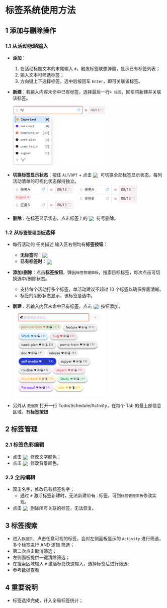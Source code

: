 # 标签系统使用方法

## 1 添加与删除操作

### 1.1 从活动标题输入

- **添加：**
  1. 在活动标题文本的末尾输入 `#`，触发标签联想弹窗，显示已有标签列表；
  2. 输入文本可筛选标签；
  3. 方向键上下选择标签，选中后按回车 `Enter`，即可关联该标签。
- **新建**：若输入内容未命中已有标签，选择最后一行`+ 标签`，回车将新建并关联该标签。

  <img src="/tag-input.png" alt="Tag Input" width="300">

- **切换标签显示状态**：按住 `ALT`/`OPT` + 点击 <img src="/icons/Tag16Regular.svg" width="20" style="display: inline-block; vertical-align: middle; margin:0;"> 可切换全部标签显示状态，每列活动清单的可视化状态保持独立。
  <img src="/tag-toggle.png" alt="Tag Toggle" width="400">
- **删除**：在标签显示状态，点击标签上的 <img src="/icons/CancelOutlined.svg" width="20" style="display:inline-block;vertical-align:middle;margin:0;"> 符号删除。

### 1.2 从`标签管理面板`选择

- 每行活动的 任务描述 输入区右侧均有**标签按钮**：
  - **无标签时**：<img src="/icons/Tag16Regular.svg" width="20" style="display:inline-block;vertical-align:middle;margin:0;">
  - **已有标签时**：<img src="/icons/Tag16RegularBlue.svg" width="20" style="display:inline-block;vertical-align:middle;margin:0;">
- **添加/删除**：点击**标签按钮**，弹出`标签管理面板`，搜索目标标签，每次点击可切换选中/删除状态。
  - 支持每个活动打多个标签，单活动建议不超过 10 个标签以确保界面清晰。
  - 标签的阴影状态显示，该标签是选中。
- **新建**：若输入内容未命中已有标签，点击 <img src="/icons/Add16Regular.svg" width="20" style="display:inline-block;vertical-align:middle;margin:0;background:rgb(193, 226, 255);border-radius: 6px;"> 按钮添加。
  <img src="/tag-manager.png" alt="Tag Manger" width="300">

- 另外从 `数据页` 打开一行 Todo/Schedule/Activity，在每个 Tab 的最上部信息区域，有**标签按钮**

## 2 标签管理

### 2.1 标签色彩编辑

- 点击 <img src="/icons/Heart16Filled.svg" width="20" style="display: inline-block; vertical-align: middle; margin:0;"> 修改文字颜色；
- 点击 <img src="/icons/HeartCircle16Regular.svg" width="20" style="display: inline-block; vertical-align: middle; margin:0;"> 修改背景颜色。

### 2.2 全局编辑

- 双击名字，修改已有标签名字；
  - 通过 `#` 激活标签新建时，无法新建带有 `-`标签，可到`标签管理面板`修改实现。
- 点击 <img src="/icons/TagDismiss16Regular.svg" width="20" style="display: inline-block; vertical-align: middle; margin:0;"> 删除所有关联的标签，无法恢复。

## 3 标签搜索

- 进入`数据页`，点击任意可视的标签，会对左侧面板显示的 `Activity` 进行筛选，多个标签进行 AND 逻辑 筛选；
- 第二次点击取消筛选；
- 左侧面板提供一键清除筛选；
- 在搜索区域输入 `#` 激活标签快速输入，选择标签后进行筛选;
- 参考[数据查看](/guide/search.md)

## 4 重要说明

- 标签选择完成，计入全局标签统计；
